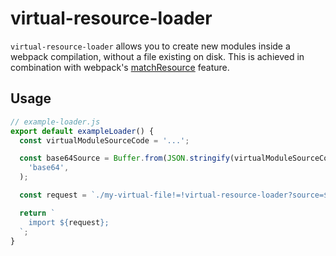# virtual-resource-loader

`virtual-resource-loader` allows you to create new modules inside a webpack compilation, without a file existing on disk. This is achieved in combination with webpack's [matchResource](https://webpack.js.org/api/loaders/#inline-matchresource) feature.

## Usage

```ts
// example-loader.js
export default exampleLoader() {
  const virtualModuleSourceCode = '...';

  const base64Source = Buffer.from(JSON.stringify(virtualModuleSourceCode), 'utf-8').toString(
    'base64',
  );

  const request = `./my-virtual-file!=!virtual-resource-loader?source=${base64Source}!${loader.resourcePath}`;

  return `
    import ${request};
  `;
}
```
